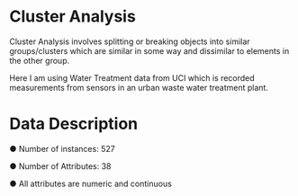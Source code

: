 # Cluster Analysis
Cluster Analysis involves splitting or breaking objects into similar groups/clusters which are similar in some way and dissimilar to elements in the other group.

Here I am using Water Treatment data from UCI which is recorded measurements from sensors in an urban waste water treatment plant.


# Data Description

 ● Number of instances: 527
 
 ● Number of Attributes: 38
 
 ● All attributes are numeric and continuous
